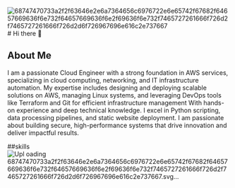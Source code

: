 ![68747470733a2f2f63646e2e6a7364656c6976722e6e65742f67682f64657669636f6e732f64657669636f6e2f69636f6e732f7465727261666f726d2f7465727261666f726d2d6f726967696e616c2e737667](https://github.com/user-attachments/assets/57be9152-8618-4f66-a4ca-d1bb760585e6)# Hi there 👋

## About Me
I am a passionate Cloud Engineer with a strong foundation in AWS services, specializing in cloud computing, networking, and IT infrastructure automation. My expertise includes designing and deploying scalable solutions on AWS, managing Linux systems, and leveraging DevOps tools like Terraform and Git for efficient infrastructure management With hands-on experience and deep technical knowledge. I excel in Python scripting, data processing pipelines, and static website deployment. I am passionate about building secure, high-performance systems that drive innovation and deliver impactful results.

##skills
![Upl<svg xmlns="http://www.w3.org/2000/svg" viewBox="0 0 128 128"><g fill-rule="evenodd"><path d="M77.941 44.5v36.836L46.324 62.918V26.082zm0 0" fill="#5c4ee5"/><path d="M81.41 81.336l31.633-18.418V26.082L81.41 44.5zm0 0" fill="#4040b2"/><path d="M11.242 42.36L42.86 60.776V23.941L11.242 5.523zm0 0M77.941 85.375L46.324 66.957v36.82l31.617 18.418zm0 0" fill="#5c4ee5"/></g></svg>
oading 68747470733a2f2f63646e2e6a7364656c6976722e6e65742f67682f64657669636f6e732f64657669636f6e2f69636f6e732f7465727261666f726d2f7465727261666f726d2d6f726967696e616c2e737667.svg…]()



<!--
**ezzzizo/ezzzizo** is a ✨ _special_ ✨ repository because its `README.md` (this file) appears on your GitHub profile.

Here are some ideas to get you started:

- 🔭 I’m currently working on ...
- 🌱 I’m currently learning ...
- 👯 I’m looking to collaborate on ...
- 🤔 I’m looking for help with ...
- 💬 Ask me about ...
- 📫 How to reach me: ...
- 😄 Pronouns: ...
- ⚡ Fun fact: ...
-->
